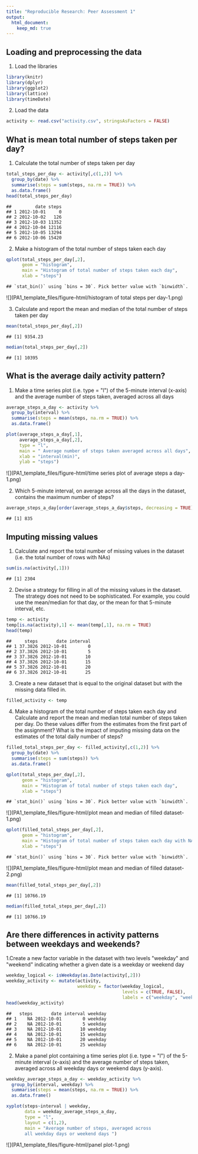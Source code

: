 ```yaml
---
title: "Reproducible Research: Peer Assessment 1"
output: 
  html_document:
    keep_md: true
---
```



## Loading and preprocessing the data
1. Load the libraries

```r
library(knitr)
library(dplyr)
library(ggplot2)
library(lattice)
library(timeDate)
```

2. Load the data

```r
activity <- read.csv("activity.csv", stringsAsFactors = FALSE)
```


## What is mean total number of steps taken per day?
1. Calculate the total number of steps taken per day

```r
total_steps_per_day <- activity[,c(1,2)] %>% 
  group_by(date) %>%
  summarise(steps = sum(steps, na.rm = TRUE)) %>%
  as.data.frame()
head(total_steps_per_day)
```

```
##         date steps
## 1 2012-10-01     0
## 2 2012-10-02   126
## 3 2012-10-03 11352
## 4 2012-10-04 12116
## 5 2012-10-05 13294
## 6 2012-10-06 15420
```

2. Make a histogram of the total number of steps taken each day

```r
qplot(total_steps_per_day[,2], 
      geom = "histogram",
      main = "Histogram of total number of steps taken each day",
      xlab = "steps")
```

```
## `stat_bin()` using `bins = 30`. Pick better value with `binwidth`.
```

![](PA1_template_files/figure-html/histogram of total steps per day-1.png)<!-- -->

3. Calculate and report the mean and median of the total number of steps taken per day

```r
mean(total_steps_per_day[,2])
```

```
## [1] 9354.23
```

```r
median(total_steps_per_day[,2])
```

```
## [1] 10395
```

## What is the average daily activity pattern?
1. Make a time series plot (i.e. type = "l") of the 5-minute interval (x-axis) and 
the average number of steps taken, averaged across all days 

```r
average_steps_a_day <- activity %>% 
  group_by(interval) %>%
  summarise(steps = mean(steps, na.rm = TRUE)) %>%
  as.data.frame()

plot(average_steps_a_day[,1],
     average_steps_a_day[,2],
     type = "l",
     main = " Average number of steps taken averaged across all days",
     xlab = "interval(min)",
     ylab = "steps")
```

![](PA1_template_files/figure-html/time series plot of average steps a day-1.png)<!-- -->

2. Which 5-minute interval, on average across all the days in the dataset, 
contains the maximum number of steps?

```r
average_steps_a_day[order(average_steps_a_day$steps, decreasing = TRUE),][1,1]
```

```
## [1] 835
```

## Imputing missing values
1. Calculate and report the total number of missing values in the dataset
(i.e. the total number of rows with NAs)

```r
sum(is.na(activity[,1]))
```

```
## [1] 2304
```

2. Devise a strategy for filling in all of the missing values in the dataset.
The strategy does not need to be sophisticated. For example, you could use 
the mean/median for that day, or the mean for that 5-minute interval, etc.

```r
temp <- activity
temp[is.na(activity),1] <- mean(temp[,1], na.rm = TRUE)
head(temp)
```

```
##     steps       date interval
## 1 37.3826 2012-10-01        0
## 2 37.3826 2012-10-01        5
## 3 37.3826 2012-10-01       10
## 4 37.3826 2012-10-01       15
## 5 37.3826 2012-10-01       20
## 6 37.3826 2012-10-01       25
```

3. Create a new dataset that is equal to the original dataset
but with the missing data filled in.

```r
filled_activity <- temp
```

4. Make a histogram of the total number of steps taken each day and 
Calculate and report the mean and median total number of steps taken
per day. Do these values differ from the estimates from the first part 
of the assignment? What is the impact of imputing missing data on 
the estimates of the total daily number of steps?

```r
filled_total_steps_per_day <- filled_activity[,c(1,2)] %>% 
  group_by(date) %>%
  summarise(steps = sum(steps)) %>%
  as.data.frame()

qplot(total_steps_per_day[,2], 
      geom = "histogram",
      main = "Histogram of total number of steps taken each day",
      xlab = "steps")
```

```
## `stat_bin()` using `bins = 30`. Pick better value with `binwidth`.
```

![](PA1_template_files/figure-html/plot mean and median of filled dataset-1.png)<!-- -->

```r
qplot(filled_total_steps_per_day[,2], 
      geom = "histogram",
      main = "Histogram of total number of steps taken each day with NA overwritten",
      xlab = "steps")
```

```
## `stat_bin()` using `bins = 30`. Pick better value with `binwidth`.
```

![](PA1_template_files/figure-html/plot mean and median of filled dataset-2.png)<!-- -->

```r
mean(filled_total_steps_per_day[,2])
```

```
## [1] 10766.19
```

```r
median(filled_total_steps_per_day[,2])
```

```
## [1] 10766.19
```

## Are there differences in activity patterns between weekdays and weekends?
1.Create a new factor variable in the dataset with two levels "weekday" 
and "weekend" indicating whether a given date is a weekday or weekend day

```r
weekday_logical <- isWeekday(as.Date(activity[,2]))
weekday_activity <- mutate(activity, 
                           weekday = factor(weekday_logical, 
                                            levels = c(TRUE, FALSE), 
                                            labels = c("weekday", "weekend")))
head(weekday_activity)
```

```
##   steps       date interval weekday
## 1    NA 2012-10-01        0 weekday
## 2    NA 2012-10-01        5 weekday
## 3    NA 2012-10-01       10 weekday
## 4    NA 2012-10-01       15 weekday
## 5    NA 2012-10-01       20 weekday
## 6    NA 2012-10-01       25 weekday
```

2. Make a panel plot containing a time series plot (i.e. type = "l") of the 
5-minute interval (x-axis) and the average number of steps taken, averaged
across all weekday days or weekend days (y-axis). 

```r
weekday_average_steps_a_day <- weekday_activity %>% 
  group_by(interval, weekday) %>%
  summarise(steps = mean(steps, na.rm = TRUE)) %>%
  as.data.frame()

xyplot(steps~interval | weekday, 
       data = weekday_average_steps_a_day, 
       type = "l", 
       layout = c(1,2),
       main = "Average number of steps, averaged across 
       all weekday days or weekend days ")
```

![](PA1_template_files/figure-html/panel plot-1.png)<!-- -->
